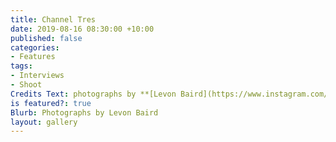 ```yaml
---
title: Channel Tres
date: 2019-08-16 08:30:00 +10:00
published: false
categories:
- Features
tags:
- Interviews
- Shoot
Credits Text: photographs by **[Levon Baird](https://www.instagram.com/levonbaird/)**
is featured?: true
Blurb: Photographs by Levon Baird
layout: gallery
---
```


